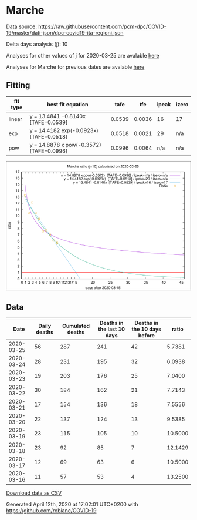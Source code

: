 # Marche

Data source: https://raw.githubusercontent.com/pcm-dpc/COVID-19/master/dati-json/dpc-covid19-ita-regioni.json

Delta days analysis (j): 10

Analyses for other values of j for 2020-03-25 are avalable [here](../2020-03-25/README.md)

Analyses for Marche for previous dates are avalable [here](../README.md)

## Fitting 
|fit type|best fit equation|tafe|tfe|ipeak|izero|
|-------|-----|--------|------|---|---|
|linear|y = 13.4841 -0.8140x  [TAFE=0.0539]|0.0539|0.0036|16|17|
|exp|y = 14.4182 exp(-0.0923x)  [TAFE=0.0518]|0.0518|0.0021|29|n/a|
|pow|y = 14.8878 x pow(-0.3572)  [TAFE=0.0996]|0.0996|0.0064|n/a|n/a|

![Plot](COVID-19_marche_j10_2020-03-25.png)

## Data
|Date|Daily deaths|Cumulated deaths|Deaths in the last 10 days|Deaths in the 10 days before|ratio|
|----|----------|-----------|-------|--------------------|-----|
|2020-03-25|56|287|241|42|5.7381|
|2020-03-24|28|231|195|32|6.0938|
|2020-03-23|19|203|176|25|7.0400|
|2020-03-22|30|184|162|21|7.7143|
|2020-03-21|17|154|136|18|7.5556|
|2020-03-20|22|137|124|13|9.5385|
|2020-03-19|23|115|105|10|10.5000|
|2020-03-18|23|92|85|7|12.1429|
|2020-03-17|12|69|63|6|10.5000|
|2020-03-16|11|57|53|4|13.2500|

[Download data as CSV](COVID-19_marche_j10_2020-03-25.csv)

Generated April 12th, 2020 at 17:02:01 UTC+0200 with https://github.com/robianc/COVID-19
